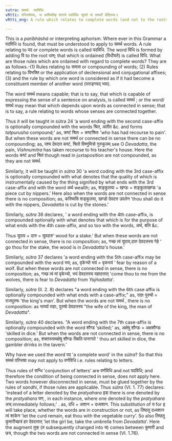 ```yaml
---
sutra: समर्थः  पदविधिः
vRtti: परिभाषेयम्, यः कश्चिदिह शास्त्रे पदविधिः श्रूयते स समर्थो वेदितव्यः॥
vRtti_eng: A rule which relates to complete words (and not to the roots and affixes out of which the words are constructed) is to be understood to apply only to those words the senses of which are connected.

---
```

This is a _paribháshá_ or interpreting aphorism. Where ever in this Grammar a पदविधि is found, that must be understood to apply to समर्थ words. A rule relating to पद or complete words is called पदविधि. The word विधि is formed by adding वि to the root धाम्; that which is ordained (विधीयते) is called विधि. What are those rules which are ordained with regard to complete words? They are as follows.-(1) Rules relating to समास or compounding of words; (2) Rules relating to विभक्ति or the application of declensional and conjugational affixes; (3) and the rule by which one word is considered as if it had become a constituent member of another word (पराङ्गवद् भाव).

The word समर्थ means capable; that is to say, that which is capable of expressing the sense of a sentence on analysis, is called समर्थ ; or the word/ समर्थ may mean that which depends upon words as connected in sense; that is to say, a rule relating to words whose senses are connected together.

Thus it will be taught in sútra 24 ‘a word ending with the second case-affix is optionally compounded with the words श्रित, अतीत &c. and forms _tatpurusha_ compound;' as, कष्टं श्रितः = कष्टश्रितः 'who has had recourse to pain'. But when these words are not समर्थ or connected in sense there can be no compounding; as, पश्य देवदत्त कष्टं, श्रितो विष्णुमित्रो गुरुकुलम् see O _Devadatta_, the pain, _Vishnumitra_ has taken recourse to his teacher's house. Here the words कष्टं and श्रितं though read in juxtaposition are not compounded, as they are not समर्थ.

Similarly, it will be taught in _sútra_ 30 'a word coding with the 3rd case-affix is optionally compounded with what denotes that the quality of which is instrumentally caused by the thing signified by what ends with the 3rd case-affix and with the word अर्थ wealth; as, शङ्कुलया + खण्डः = शङ्कुलाखण्डः 'a piece cut by nippers.' Here also when the words are not connected in sense there is no composition; as, करिष्यसि शङ्कुलया, खण्डो देवदत्त उपलेन 'thou shall do it with the nippers, _Devadatta_ is cut by the stones.'

Similarly, _sútra_ 36 declares, ' a word ending with the 4th case-affix, is compounded optionally with what denotes that which is for the purpose of what ends with the 4th case-affix, and so too with the words, अर्थ, बलि &c.

Thus यूपाय + दारु = यूपदारु' wood for a stake.' But when these words are not connected in sense, there is no composition; as, गच्छ त्वं यूपाय,दारु देवदत्तस्य गेहे  ‘ go thou for the stake, the wood is in _Devadatta's_ house.'

Similarly, _sútra_ 37 declares 'a word ending with the 5th case-affix may be compounded with the word भय; as, वृकेभ्यो भयं = वृकभयं ‘ fear by reason of a wolf. But when these words are not connected in sense, there is no composition; as, गच्छ त्वं मां वृकेभ्यो, भयं देवदत्तस्य यज्ञदत्तात् 'come thou to me from the wolves, there is fear to _Devadatta_ from _Yajñadatta_'.

Similarly, _sútra_ (II. 2. 8) declares "a word ending with the 6th case affix is optionally compounded with what ends with a case-affix;" as, राज्ञः पुरुषो = राजपुरुषः 'the king's man'. But when the words are not समर्थ , there is no composition: as भार्य्या राज्ञः, पुरुषो देवदत्तस्य "the wife of the king, the man of _Devadatta_".

Similarly, _sútra_ 40 declares. "A word ending with the 7th case-affix is optionally compounded with the word शौण्ड  ‘skilled;' as, अक्षेषु शौण्डः = अक्षशौण्डः 'skilled in dice.' But when the words are not connected in sense, there is no composition; as, शक्तस्त्वमक्षेषु शौण्डः पिबति पानागारे ' thou art skilled in dice, the gambler drinks in the tavern.'

Why have we used the word पद  'a complete word' in the _sútra_? So that this समर्थ परिभाषा may not apply to वर्णविधि i.e. rules relating to letters.

Thus rules of सन्धि 'conjunction of letters' are वर्णविधि and not पदविधि; and therefore the condition of being connected in sense, does not apply here. Two words however disconnected in sense, must be glued together by the rules of _sandhi_, if those rules are applicable. Thus _sútra_  (VI. 1. 77) declares: 'instead of a letter denoted by the _pratyahara_ इक् there is one denoted by the _pratyahara_  यण् , in each instance, where one denoted by the _pratyahara_ अच् immediately follows;' . as,  दधि + अशान = दध्यशान. This substitution of य for इ will take place, whether the words are in construction or not, as  तिष्ठतु दध्यशान त्वं शाकेन  'let the curd remain, eat thou with the vegetable curry'. So also तिष्ठतु  कुमारीच्छत्रं हर देवदत्तात् 'let the girl be, take the umbrella from _Devadatta_'. Here the augment तुक् (त subsequently changed into च) comes between कुमारी and छत्र, though the two words are not connected in sense (VI. 1.76).